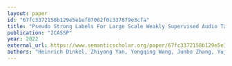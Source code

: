 ```yaml
---
layout: paper
id: "67fc3372158b129e5e1ef87062f0c337879e3cfa"
title: "Pseudo Strong Labels For Large Scale Weakly Supervised Audio Tagging"
publication: "ICASSP"
year: 2022
external_url: https://www.semanticscholar.org/paper/67fc3372158b129e5e1ef87062f0c337879e3cfa
authors: "Heinrich Dinkel, Zhiyong Yan, Yongqing Wang, Junbo Zhang, Yujun Wang"
---
```

